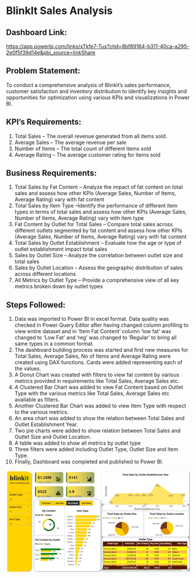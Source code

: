# BlinkIt Sales Analysis
                                                
## Dashboard Link: 
https://app.powerbi.com/links/xTkfe7-Tus?ctid=8bf89164-b311-40ca-a295-2e0f5f39d14e&pbi_source=linkShare

## Problem Statement: 
To conduct a comprehensive analysis of Blinkit’s sales performance, customer satisfaction and inventory distribution to identify key insights and opportunities for optimization using various KPIs and visualizations in Power BI.

## KPI’s Requirements:
1.	Total Sales – The overall revenue generated from all items sold.
2.	Average Sales – The average revenue per sale
3.	Number of Items – The total count of different items sold
4.	Average Rating – The average customer rating for items sold

## Business Requirements:
1.	Total Sales by Fat Content – Analyze the impact of fat content on total sales and assess how other KPIs (Average Sales, Number of Items, Average Rating) vary with fat content
2.	Total Sales by Item Type –Identify the performance of different item types in terms of total sales and assess how other KPIs (Average Sales, Number of Items, Average Rating) vary with item type
3.	Fat Content by Outlet for Total Sales – Compare total sales across different outlets segmented by fat content and assess how other KPIs (Average Sales, Number of Items, Average Rating) vary with fat content  
4.	Total Sales by Outlet Establishment – Evaluate how the age or type of outlet establishment impact total sales
5.	Sales by Outlet Size – Analyze the correlation between outlet size and total sales
6.	Sales by Outlet Location – Assess the geographic distribution of sales across different locations
7.	All Metrics by Outlet Type – Provide a comprehensive view of all key metrics broken down by outlet types

## Steps Followed:
1.	Data was imported to Power BI in excel format. Data quality was checked in Power Query Editor after having changed column profiling to view entire dataset and in ‘Item Fat Content’ column ‘low fat’ was changed to ‘Low Fat’ and ‘reg’ was changed to ‘Regular’ to bring all same types in a common format.
2.	The dashboard building process was started and first new measures for Total Sales, Average Sales, No of Items and Average Rating were created using DAX functions. Cards were added representing each of the values.
3.	A Donut Chart was created with filters to view fat content by various metrics provided in requirements like Total Sales, Average Sales etc.
4.	A Clustered Bar Chart was added to view Fat Content based on Outlet Type with the various metrics like Total Sales, Average Sales etc available as filters.
5.	Another Clustered Bar Chart was added to view Item Type with respect to the various metrics.
6.	An area chart was added to show the relation between Total Sales and Outlet Establishment Year.
7.	Two pie charts were added to show relation between Total Sales and Outlet Size and Outlet Location.
8.	A table was added to show all metrics by outlet type
9.	Three filters were added including Outlet Type, Outlet Size and Item Type.
10.	Finally, Dashboard was completed and published to Power BI.

![Image Alt](https://github.com/Sujato-Dutta/BlinkIt-Sales-Analysis/blob/b4493cd0cddeaa3f53828c8ac74476b99047011b/BlinkIt%20dashboard.jpg)    
                            

